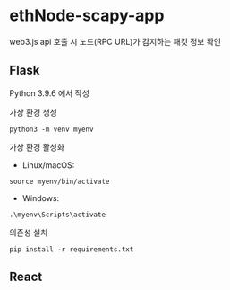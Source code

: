 # ethNode-scapy-app  
web3.js api 호출 시 노드(RPC URL)가 감지하는 패킷 정보 확인
## Flask  
Python 3.9.6 에서 작성   

가상 환경 생성
```
python3 -m venv myenv
```
가상 환경 활성화  
* Linux/macOS:
```
source myenv/bin/activate
```
* Windows:
```
.\myenv\Scripts\activate
```
의존성 설치
```
pip install -r requirements.txt
```
## React